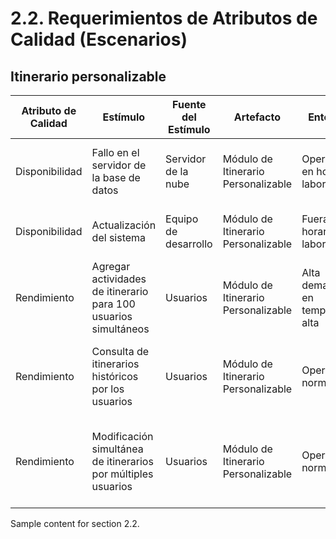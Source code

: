 # 2.2. Requerimientos de Atributos de Calidad (Escenarios)

## Itinerario personalizable
| Atributo de Calidad  | Estímulo                                                        | Fuente del Estímulo         | Artefacto                      | Entorno                     | Respuesta                                                                                      | Medida de Respuesta                                             |
|----------------------|-----------------------------------------------------------------|-----------------------------|-------------------------------|-----------------------------|------------------------------------------------------------------------------------------------|----------------------------------------------------------------|
| Disponibilidad       | Fallo en el servidor de la base de datos                        | Servidor de la nube          | Módulo de Itinerario Personalizable | Operación en horario laboral | El sistema cambia automáticamente a un servidor de respaldo                                    | El sistema está disponible el 99.9% del tiempo al año           |
| Disponibilidad       | Actualización del sistema                                       | Equipo de desarrollo         | Módulo de Itinerario Personalizable | Fuera del horario laboral    | El sistema entra en modo de mantenimiento programado                                           | El tiempo de inactividad es menor de 10 minutos                 |
| Rendimiento          | Agregar actividades de itinerario para 100 usuarios simultáneos  | Usuarios                     | Módulo de Itinerario Personalizable | Alta demanda en temporada alta | El sistema debe procesar las solicitudes sin retraso significativo                             | El tiempo de respuesta no supera los 2 segundos                 |
| Rendimiento          | Consulta de itinerarios históricos por los usuarios             | Usuarios                     | Módulo de Itinerario Personalizable | Operación normal             | El sistema debe devolver los datos históricos solicitados en un tiempo razonable               | El tiempo de respuesta no excede los 5 segundos por 1 millón de registros |
| Rendimiento          | Modificación simultánea de itinerarios por múltiples usuarios    | Usuarios                     | Módulo de Itinerario Personalizable | Operación normal             | El sistema procesa todas las modificaciones sin pérdida de datos ni retrasos perceptibles      | Las modificaciones son procesadas en menos de 3 segundos        |

Sample content for section 2.2.